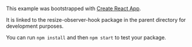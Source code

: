 This example was bootstrapped with [Create React App](https://github.com/facebook/create-react-app).

It is linked to the resize-observer-hook package in the parent directory for development purposes.

You can run `npm install` and then `npm start` to test your package.
